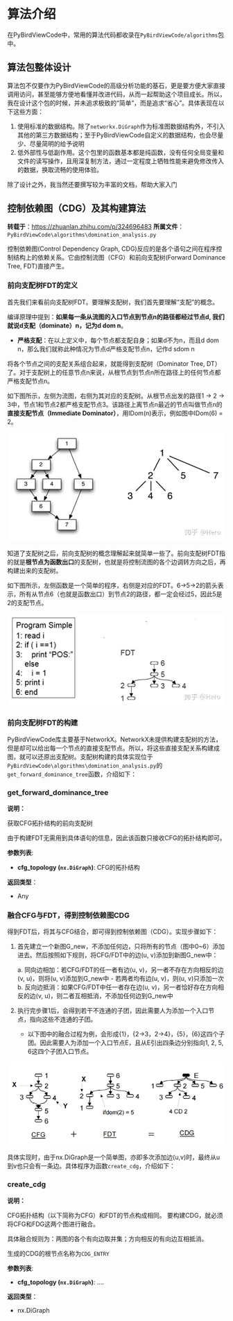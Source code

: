 算法介绍
=======

在PyBirdViewCode中，常用的算法代码都收录在`PyBirdViewCode/algorithms`包中。

## 算法包整体设计

算法包不仅要作为PyBirdViewCode的高级分析功能的基石，更是要方便大家直接调用访问，甚至能够方便地看懂并改进代码，从而一起帮助这个项目成长。所以，我在设计这个包的时候，并未追求极致的“简单”，而是追求“省心”。具体表现在以下这些方面：

1. 使用标准的数据结构。除了`networkx.DiGraph`作为标准图数据结构外，不引入其他的第三方数据结构；至于PyBirdViewCode自定义的数据结构，也会尽量少、尽量简明的给予说明
2. 低外部性与低副作用。这个包里的函数基本都是纯函数，没有任何全局变量和文件的读写操作，且用深复制方法，通过一定程度上牺牲性能来避免修改传入的数据，换取流畅的使用体验。

除了设计之外，我当然还要撰写较为丰富的文档，帮助大家入门

## 控制依赖图（CDG）及其构建算法

**转载于**：https://zhuanlan.zhihu.com/p/324696483
**所属文件**：`PyBirdViewCode\algorithms\domination_analysis.py`

控制依赖图(Control Dependency Graph, CDG)反应的是各个语句之间在程序控制结构上的依赖关系。它由控制流图（CFG）和前向支配树(Forward Dominance Tree, FDT)直接产生。

### 前向支配树FDT的定义

首先我们来看前向支配树FDT。要理解支配树，我们首先要理解“支配”的概念。

编译原理中提到：**如果每一条从流图的入口节点到节点n的路径都经过节点d, 我们就说d支配（dominate）n，记为d dom n**。
- **严格支配**：在以上定义中，每个节点都支配自身；如果d不为n，而且d dom n，那么我们就称此种情况为节点d严格支配节点n，记作d sdom n

将各个节点之间的支配关系组合起来，就能得到支配树（Dominator Tree, DT）了。对于支配树上的任意节点n来说，从根节点到节点n所在路径上的任何节点都严格支配节点n。

如下图所示，左侧为流图，右侧为其对应的支配树。从根节点出发的路径1 -> 2 -> 3中，节点1和节点2都严格支配节点3。该路径上离节点n最近的节点叫做节点n的**直接支配节点（Immediate Dominator）**，用IDom(n)表示，例如图中IDom(6) = 2。

![](/docs-zh/assets/FDT.webp)

知道了支配树之后，前向支配树的概念理解起来就简单一些了。前向支配树FDT指的就是**根节点为函数出口**的支配树，也就是将控制流图的各个边调转方向之后，再构建出来的支配树。

如下图所示，左侧函数是一个简单的程序，右侧是对应的FDT。6->5->2的箭头表示，所有从节点6（也就是函数出口）到节点2的路径，都一定会经过5，因此5是2的支配节点。


![](/docs-zh/assets/FDT-with-code.jpg)

### 前向支配树FDT的构建

PyBirdViewCode库主要基于NetworkX。NetworkX未提供构建支配树的方法，但是却可以给出每一个节点的直接支配节点。所以，将这些直接支配关系构建成图，就可以还原出支配树。支配树构建的具体实现位于`PyBirdViewCode\algorithms\domination_analysis.py`的`get_forward_dominance_tree`函数，介绍如下：
### get_forward_dominance_tree

**说明：**


获取CFG拓扑结构的前向支配树

由于构建FDT无需用到具体语句的信息，因此该函数只接收CFG的拓扑结构即可。


**参数列表**:

- **cfg_topology (`nx.DiGraph`)**: CFG的拓扑结构

**返回类型**：

- Any

### 融合CFG与FDT，得到控制依赖图CDG

得到FDT后，将其与CFG结合，即可得到控制依赖图（CDG）。实现步骤如下：

1. 首先建立一个新图G_new，不添加任何边，只将所有的节点（图中0~6）添加进去。然后按照如下规则，将CFG/FDT中的边(u, v)添加到新图G_new中：

    a. 同向边相加：若CFG/FDT的任一者有边(u, v)，另一者不存在方向相反的边(v, u)，则将(u, v)添加到G_new中
        - 若两者均有边(u, v)，则(u, v)只添加一次
    b. 反向边抵消：如果CFG/FDT中任一者存在边(u, v)，另一者恰好存在方向相反的边(v, u)，则二者互相抵消，不添加任何边到G_new中
2. 执行完步骤1后，会得到若干不连通的子团，因此需要人为添加一个入口节点，指向这些不连通的子团。
    - 以下图中的融合过程为例，会形成{1}，{2->3，2->4}，{5}，{6}这四个子团。因此需要人为添加一个入口节点E，且从E引出四条边分别指向1, 2, 5, 6这四个子团入口节点。

![](/docs-zh/assets/merge-fdt-and-cfg.png)

具体实现时，由于nx.DiGraph是一个简单图，亦即多次添加边(u,v)时，最终从u到v也只会有一条边。具体程序为函数`create_cdg`，介绍如下：

### create_cdg

**说明：**


CFG拓扑结构（以下简称为CFG）和FDT的节点构成相同。
要构建CDG，就必须将CFG和FDG这两个图进行融合。

具体融合规则为：两图的各个有向边取并集；方向相反的有向边互相抵消。

生成的CDG的根节点名称为`CDG_ENTRY`


**参数列表**:

- **cfg_topology (`nx.DiGraph`)**: ....

**返回类型**：

- nx.DiGraph